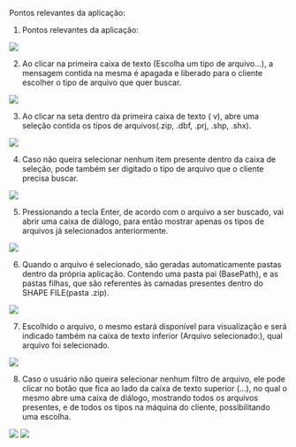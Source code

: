 Pontos relevantes da aplicação:

1. Pontos relevantes da aplicação:

<img src="https://i.imgur.com/VLJ3tbs.png" >

2. Ao clicar na primeira caixa de texto (Escolha um tipo de arquivo...), a mensagem contida na mesma é apagada e liberado para o cliente escolher o tipo de arquivo que quer buscar.

<img src="https://i.imgur.com/A24pJdY.png" >

3. Ao clicar na seta dentro da primeira caixa de texto ( v), abre uma seleção contida os tipos de arquivos(.zip, .dbf, .prj, .shp, .shx).

<img src="https://i.imgur.com/gz30Aut.png">

4. Caso não queira selecionar nenhum item presente dentro da caixa de seleção, pode também ser digitado o tipo de arquivo que o cliente precisa buscar.

<img src="https://i.imgur.com/Xh0j0I1.png">

5. Pressionando a tecla Enter, de acordo com o arquivo a ser buscado, vai abrir uma caixa de diálogo, para então mostrar apenas os tipos de arquivos já selecionados anteriormente.

<img src="https://i.imgur.com/KJOGtIh.png">

6. Quando o arquivo é selecionado, são geradas automaticamente pastas dentro da própria aplicação. Contendo uma pasta pai (BasePath), e as pastas filhas, que são referentes às camadas presentes dentro do SHAPE FILE(pasta .zip).

<img src="https://i.imgur.com/V4mdhBV.png">

7. Escolhido o arquivo, o mesmo estará disponível para visualização e será indicado também na caixa de texto inferior (Arquivo selecionado:), qual arquivo foi selecionado.

<img src="https://i.imgur.com/t60JtrF.png">

8. Caso o usuário não queira selecionar nenhum filtro de arquivo, ele pode clicar no botão que fica ao lado da caixa de texto superior (...), no qual o mesmo abre uma caixa de diálogo, mostrando todos os arquivos presentes, e de todos os tipos na máquina do cliente, possibilitando uma escolha.

<img src="https://i.imgur.com/tuf1z7W.png">

<img src="https://i.imgur.com/U0bWhk4.png">
